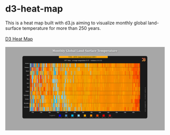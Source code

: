 # d3-heat-map
This is a heat map built with d3.js aiming to visualize monthly global land-surface temperature for more than 250 years.
<br><br>
<a href="" target="_blank">D3 Heat Map</a>
<br><br>
<img src="https://github.com/DobarBREND/d3-heat-map/blob/main/images/heat-map.png" alt="D3 Heat Map">
